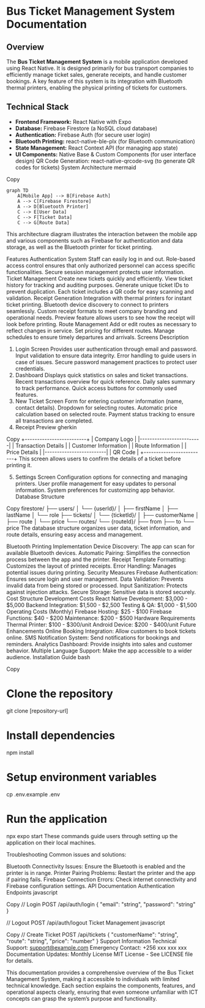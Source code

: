 # Bus Ticket Management System Documentation
## Overview
The **Bus Ticket Management System** is a mobile application developed using React Native. It is designed primarily for bus transport companies to efficiently manage ticket sales, generate receipts, and handle customer bookings. A key feature of this system is its integration with Bluetooth thermal printers, enabling the physical printing of tickets for customers.

## Technical Stack
- **Frontend Framework:** React Native with Expo
- **Database:** Firebase Firestore (a NoSQL cloud database)
- **Authentication:** Firebase Auth (for secure user login)
- **Bluetooth Printing:** react-native-ble-plx (for Bluetooth communication)
- **State Management:** React Context API (for managing app state)
- **UI Components:** Native Base & Custom Components (for user interface design)
QR Code Generation: react-native-qrcode-svg (to generate QR codes for tickets)
System Architecture
mermaid

Copy
```mermaid
graph TD
    A[Mobile App] --> B[Firebase Auth]
    A --> C[Firebase Firestore]
    A --> D[Bluetooth Printer]
    C --> E[User Data]
    C --> F[Ticket Data]
    C --> G[Route Data]

```
This architecture diagram illustrates the interaction between the mobile app and various components such as Firebase for authentication and data storage, as well as the Bluetooth printer for ticket printing.

Features
Authentication System
Staff can easily log in and out.
Role-based access control ensures that only authorized personnel can access specific functionalities.
Secure session management protects user information.
Ticket Management
Create new tickets quickly and efficiently.
View ticket history for tracking and auditing purposes.
Generate unique ticket IDs to prevent duplication.
Each ticket includes a QR code for easy scanning and validation.
Receipt Generation
Integration with thermal printers for instant ticket printing.
Bluetooth device discovery to connect to printers seamlessly.
Custom receipt formats to meet company branding and operational needs.
Preview feature allows users to see how the receipt will look before printing.
Route Management
Add or edit routes as necessary to reflect changes in service.
Set pricing for different routes.
Manage schedules to ensure timely departures and arrivals.
Screens Description
1. Login Screen
Provides user authentication through email and password.
Input validation to ensure data integrity.
Error handling to guide users in case of issues.
Secure password management practices to protect user credentials.
2. Dashboard
Displays quick statistics on sales and ticket transactions.
Recent transactions overview for quick reference.
Daily sales summary to track performance.
Quick access buttons for commonly used features.
3. New Ticket Screen
Form for entering customer information (name, contact details).
Dropdown for selecting routes.
Automatic price calculation based on selected route.
Payment status tracking to ensure all transactions are completed.
4. Receipt Preview
gherkin

Copy
+-------------------------+
|      Company Logo       |
|-------------------------|
|   Transaction Details   |
|   Customer Information  |
|   Route Information     |
|   Price Details         |
|-------------------------|
|        QR Code          |
+-------------------------+
This screen allows users to confirm the details of a ticket before printing it.

5. Settings Screen
Configuration options for connecting and managing printers.
User profile management for easy updates to personal information.
System preferences for customizing app behavior.
Database Structure

Copy
firestore/
├── users/
│   └── {userId}/
│       ├── firstName
│       ├── lastName
│       └── role
├── tickets/
│   └── {ticketId}/
│       ├── customerName
│       ├── route
│       └── price
└── routes/
    └── {routeId}/
        ├── from
        ├── to
        └── price
The database structure organizes user data, ticket information, and route details, ensuring easy access and management.

Bluetooth Printing Implementation
Device Discovery: The app can scan for available Bluetooth devices.
Automatic Pairing: Simplifies the connection process between the app and the printer.
Receipt Template Formatting: Customizes the layout of printed receipts.
Error Handling: Manages potential issues during printing.
Security Measures
Firebase Authentication: Ensures secure login and user management.
Data Validation: Prevents invalid data from being stored or processed.
Input Sanitization: Protects against injection attacks.
Secure Storage: Sensitive data is stored securely.
Cost Structure
Development Costs
React Native Development: $3,000 - $5,000
Backend Integration: $1,500 - $2,500
Testing & QA: $1,000 - $1,500
Operating Costs (Monthly)
Firebase Hosting: $25 - $100
Firebase Functions: $40 - $200
Maintenance: $200 - $500
Hardware Requirements
Thermal Printer: $100 - $300/unit
Android Device: $200 - $400/unit
Future Enhancements
Online Booking Integration: Allow customers to book tickets online.
SMS Notification System: Send notifications for bookings and reminders.
Analytics Dashboard: Provide insights into sales and customer behavior.
Multiple Language Support: Make the app accessible to a wider audience.
Installation Guide
bash

Copy
# Clone the repository
git clone [repository-url]

# Install dependencies
npm install

# Setup environment variables
cp .env.example .env

# Run the application
npx expo start
These commands guide users through setting up the application on their local machines.

Troubleshooting
Common issues and solutions:

Bluetooth Connectivity Issues: Ensure the Bluetooth is enabled and the printer is in range.
Printer Pairing Problems: Restart the printer and the app if pairing fails.
Firebase Connection Errors: Check internet connectivity and Firebase configuration settings.
API Documentation
Authentication Endpoints
javascript

Copy
// Login
POST /api/auth/login
{
  "email": "string",
  "password": "string"
}

// Logout
POST /api/auth/logout
Ticket Management
javascript

Copy
// Create Ticket
POST /api/tickets
{
  "customerName": "string",
  "route": "string",
  "price": "number"
}
Support Information
Technical Support: support@example.com
Emergency Contact: +256 xxx xxx xxx
Documentation Updates: Monthly
License
MIT License - See LICENSE file for details.

This documentation provides a comprehensive overview of the Bus Ticket Management System, making it accessible to individuals with limited technical knowledge. Each section explains the components, features, and operational aspects clearly, ensuring that even someone unfamiliar with ICT concepts can grasp the system’s purpose and functionality.